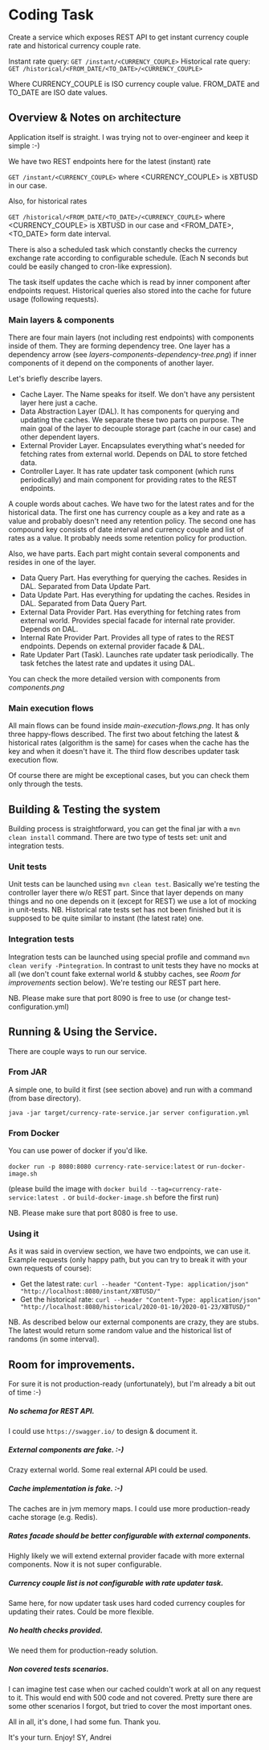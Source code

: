 # Coding Task

Create a service which exposes REST API to get instant currency couple rate and historical currency couple rate.

Instant rate query: ```GET /instant/<CURRENCY_COUPLE>```
Historical rate query: ```GET /historical/<FROM_DATE/<TO_DATE>/<CURRENCY_COUPLE>```

Where CURRENCY_COUPLE is ISO currency couple value.
FROM_DATE and TO_DATE are ISO date values. 

## Overview & Notes on architecture

Application itself is straight.
I was trying not to over-engineer and keep it simple :-)
 
We have two REST endpoints here for the latest (instant) rate 

```GET /instant/<CURRENCY_COUPLE>``` where <CURRENCY_COUPLE> is XBTUSD in our case.

Also, for historical rates

```GET /historical/<FROM_DATE/<TO_DATE>/<CURRENCY_COUPLE>``` where <CURRENCY_COUPLE> is XBTUSD in our case and <FROM_DATE>, <TO_DATE> form date interval.

There is also a scheduled task which constantly checks the currency exchange rate according to configurable schedule.
(Each N seconds but could be easily changed to cron-like expression).

The task itself updates the cache which is read by inner component after endpoints request.
Historical queries also stored into the cache for future usage (following requests).  

### Main layers & components

There are four main layers (not including rest endpoints) with components inside of them.
They are forming dependency tree. One layer has a dependency arrow (see *layers-components-dependency-tree.png*) if inner components of it depend on the components of another layer.

Let's briefly describe layers.

* Cache Layer. The Name speaks for itself. We don't have any persistent layer here just a cache.
* Data Abstraction Layer (DAL). It has components for querying and updating the caches. We separate these two parts on purpose.
The main goal of the layer to decouple storage part (cache in our case) and other dependent layers.
* External Provider Layer. Encapsulates everything what's needed for fetching rates from external world. Depends on DAL to store fetched data.
* Controller Layer. It has rate updater task component (which runs periodically) and main component for providing rates to the REST endpoints.

A couple words about caches. We have two for the latest rates and for the historical data.
The first one has currency couple as a key and rate as a value and probably doesn't need any retention policy.
The second one has compound key consists of date interval and currency couple and list of rates as a value. It probably needs some retention policy for production.  

Also, we have parts. Each part might contain several components and resides in one of the layer.

* Data Query Part. Has everything for querying the caches. Resides in DAL. Separated from Data Update Part. 
* Data Update Part. Has everything for updating the caches. Resides in DAL. Separated from Data Query Part.
* External Data Provider Part. Has everything for fetching rates from external world. Provides special facade for internal rate provider. Depends on DAL.
* Internal Rate Provider Part. Provides all type of rates to the REST endpoints. Depends on external provider facade & DAL.
* Rate Updater Part (Task). Launches rate updater task periodically. The task fetches the latest rate and updates it using DAL.

You can check the more detailed version with components from *components.png*

### Main execution flows

All main flows can be found inside *main-execution-flows.png*. It has only three happy-flows described.
The first two about fetching the latest & historical rates (algorithm is the same) for cases when the cache has the key and when it doesn't have it.
The third flow describes updater task execution flow.

Of course there are might be exceptional cases, but you can check them only through the tests.

## Building & Testing the system

Building process is straightforward, you can get the final jar with a ```mvn clean install``` command.
There are two type of tests set: unit and integration tests.

### Unit tests

Unit tests can be launched using ```mvn clean test```. Basically we're testing the controller layer there w/o REST part.
Since that layer depends on many things and no one depends on it (except for REST) we use a lot of mocking in unit-tests.
NB. Historical rate tests set has not been finished but it is supposed to be quite similar to instant (the latest rate) one.

### Integration tests

Integration tests can be launched using special profile and command ```mvn clean verify -Pintegration```.
In contrast to unit tests they have no mocks at all (we don't count fake external world & stubby caches, see _Room for improvements_ section below).
We're testing our REST part here.

NB. Please make sure that port 8090 is free to use (or change test-configuration.yml)
   
## Running & Using the Service.

There are couple ways to run our service.

### From JAR

A simple one, to build it first (see section above) and run with a command (from base directory).

```java -jar target/currency-rate-service.jar server configuration.yml```

### From Docker

You can use power of docker if you'd like.

```docker run -p 8080:8080 currency-rate-service:latest``` or ```run-docker-image.sh```

(please build the image with ```docker build --tag=currency-rate-service:latest .``` or ```build-docker-image.sh``` before the first run)

NB. Please make sure that port 8080 is free to use.

### Using it

As it was said in overview section, we have two endpoints, we can use it.
Example requests (only happy path, but you can try to break it with your own requests of course):

* Get the latest rate: ```curl --header "Content-Type: application/json" "http://localhost:8080/instant/XBTUSD/"```
* Get the historical rate: ```curl --header "Content-Type: application/json" "http://localhost:8080/historical/2020-01-10/2020-01-23/XBTUSD/"```

NB. As described below our external components are crazy, they are stubs. The latest would return some random value and the historical list of randoms (in some interval).

## Room for improvements.

For sure it is not production-ready (unfortunately), but I'm already a bit out of time :-)

##### No schema for REST API.

I could use ```https://swagger.io/``` to design & document it.

##### External components are fake. :-)

Crazy external world. Some real external API could be used.

##### Cache implementation is fake. :-)

The caches are in jvm memory maps. I could use more production-ready cache storage (e.g. Redis).

##### Rates facade should be better configurable with external components.

Highly likely we will extend external provider facade with more external components. Now it is not super configurable. 

##### Currency couple list is not configurable with rate updater task.

Same here, for now updater task uses hard coded currency couples for updating their rates. Could be more flexible.

##### No health checks provided.

We need them for production-ready solution.

##### Non covered tests scenarios.

I can imagine test case when our cached couldn't work at all on any request to it. This would end with 500 code and not covered.
Pretty sure there are some other scenarios I forgot, but tried to cover the most important ones.

All in all, it's done, I had some fun. Thank you.

It's your turn. Enjoy!
SY, Andrei
